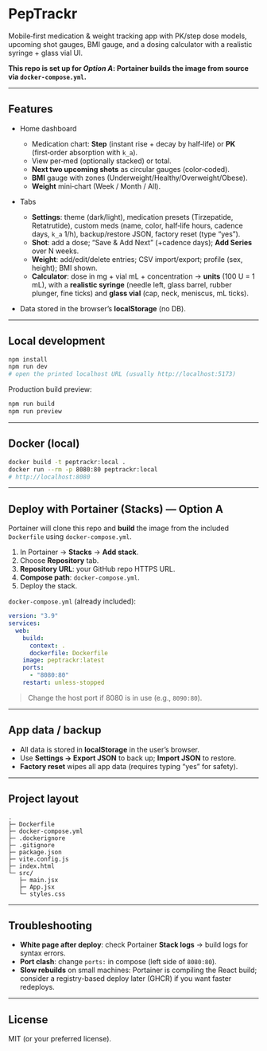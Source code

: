 # PepTrackr

Mobile‑first medication & weight tracking app with PK/step dose models, upcoming shot gauges,
BMI gauge, and a dosing calculator with a realistic syringe + glass vial UI.

**This repo is set up for _Option A_: Portainer builds the image from source via `docker-compose.yml`.**

---

## Features

- Home dashboard
  - Medication chart: **Step** (instant rise + decay by half‑life) or **PK** (first‑order absorption with `k_a`).
  - View per‑med (optionally stacked) or total.
  - **Next two upcoming shots** as circular gauges (color‑coded).
  - **BMI** gauge with zones (Underweight/Healthy/Overweight/Obese).
  - **Weight** mini‑chart (Week / Month / All).

- Tabs
  - **Settings**: theme (dark/light), medication presets (Tirzepatide, Retatrutide), custom meds (name, color, half‑life hours, cadence days, `k_a` 1/h), backup/restore JSON, factory reset (type “yes”).
  - **Shot**: add a dose; “Save & Add Next” (+cadence days); **Add Series** over N weeks.
  - **Weight**: add/edit/delete entries; CSV import/export; profile (sex, height); BMI shown.
  - **Calculator**: dose in mg + vial mL + concentration → **units** (100 U = 1 mL), with
    a **realistic syringe** (needle left, glass barrel, rubber plunger, fine ticks) and **glass vial** (cap, neck, meniscus, mL ticks).

- Data stored in the browser’s **localStorage** (no DB).

---

## Local development

```bash
npm install
npm run dev
# open the printed localhost URL (usually http://localhost:5173)
```

Production build preview:
```bash
npm run build
npm run preview
```

---

## Docker (local)

```bash
docker build -t peptrackr:local .
docker run --rm -p 8080:80 peptrackr:local
# http://localhost:8080
```

---

## Deploy with Portainer (Stacks) — Option A

Portainer will clone this repo and **build** the image from the included `Dockerfile` using `docker-compose.yml`.

1. In Portainer → **Stacks** → **Add stack**.
2. Choose **Repository** tab.
3. **Repository URL**: your GitHub repo HTTPS URL.
4. **Compose path**: `docker-compose.yml`.
5. Deploy the stack.

`docker-compose.yml` (already included):

```yaml
version: "3.9"
services:
  web:
    build:
      context: .
      dockerfile: Dockerfile
    image: peptrackr:latest
    ports:
      - "8080:80"
    restart: unless-stopped
```

> Change the host port if 8080 is in use (e.g., `8090:80`).

---

## App data / backup

- All data is stored in **localStorage** in the user’s browser.
- Use **Settings → Export JSON** to back up; **Import JSON** to restore.
- **Factory reset** wipes all app data (requires typing “yes” for safety).

---

## Project layout

```
.
├─ Dockerfile
├─ docker-compose.yml
├─ .dockerignore
├─ .gitignore
├─ package.json
├─ vite.config.js
├─ index.html
└─ src/
   ├─ main.jsx
   ├─ App.jsx
   └─ styles.css
```

---

## Troubleshooting

- **White page after deploy**: check Portainer **Stack logs** → build logs for syntax errors.
- **Port clash**: change `ports:` in compose (left side of `8080:80`).
- **Slow rebuilds** on small machines: Portainer is compiling the React build; consider a registry-based deploy later (GHCR) if you want faster redeploys.

---

## License

MIT (or your preferred license).
